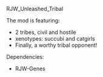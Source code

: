 RJW_Unleashed_Tribal

The mod is featuring:
* 2 tribes, civil and hostile
* xenotypes: succubi and catgirls
* Finally, a worthy tribal opponent!

Dependencies:
* RJW-Genes
